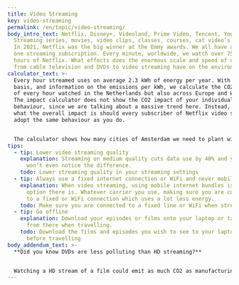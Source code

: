 ```yaml
---
title: Video Streaming
key: video-streaming
permalink: /en/topic/video-streaming/
body_intro_text: Netflix, Disney+, Videoland, Prime Video, Tencent, YouTube.
  Streaming series, movies, video clips, classes, courses, cat video’s and more.
  In 2021, Netflix was the big winner at the Emmy awards. We all have at least
  one streaming subscription. Every minute, worldwide, we watch over 750.000
  hours of Netflix. What effects does the enormous scale and speed of our move
  from cable television and DVDs to video streaming have on the environment?
calculator_text: >-
  Every hour streamed uses on average 2.3 kWh of energy per year. With this
  basis, and information on the emissions per kWh, we calculate the CO2 impact
  of every hour watched in the Netherlands but also across Europe and Worldwide.
  The impact calculator does not show the CO2 impact of your individual
  behaviour, since we are talking about a massive trend here. Instead, you see
  what the overall impact is should every subscriber of Netflix video streaming
  adopt the same behaviour as you do.


  The calculator shows how many cities of Amsterdam we need to plant with trees each year to compensate for our streaming behaviour.
tips:
  - tip: Lower video streaming quality
    explanation: Streaming on medium quality cuts data use by 40% and you probably
      won’t even notice the difference.
    todo: Lower streaming quality in your streaming settings
  - tip: Always use a fixed internet connection or WiFi and never mobile traffic
    explanation: When video streaming, using mobile internet bundles is the worst
      option there is. Whatever carrier you use, making sure you are connected
      to a fixed or WiFi connection which uses a lot less energy.
    todo: Make sure you are connected to a fixed line or WiFi when streaming a video
  - tip: Go offline
    explanation: Download your episodes or films onto your laptop or tablet and play
      from there when travelling.
    todo: Download the films and episodes you wish to see to your laptop/tablet
      before travelling
body_addendum_text: >-
  **Did you know DVDs are less polluting than HD streaming?**


  Watching a HD stream of a film could emit as much CO2 as manufacturing, transporting and playing a DVD. A DVD can be stored, rewatched, lend out, whereas a film on a streaming service produces the same impact each time it is watched. Instead of watching 1 DVD, we watch series for multiple hours per day. What can we learn from the DVD era when using video streams? Off course, when we think we might rewatch a film, episode or documentary, the best thing to do is download it and avoid re-streaming. And although we cannot lend out a downloaded film on Netflix, we can invite those whom we want to see the film over and watch the downloaded version together. It would even be more fun. Stream responsibly, stream once.
---
```

